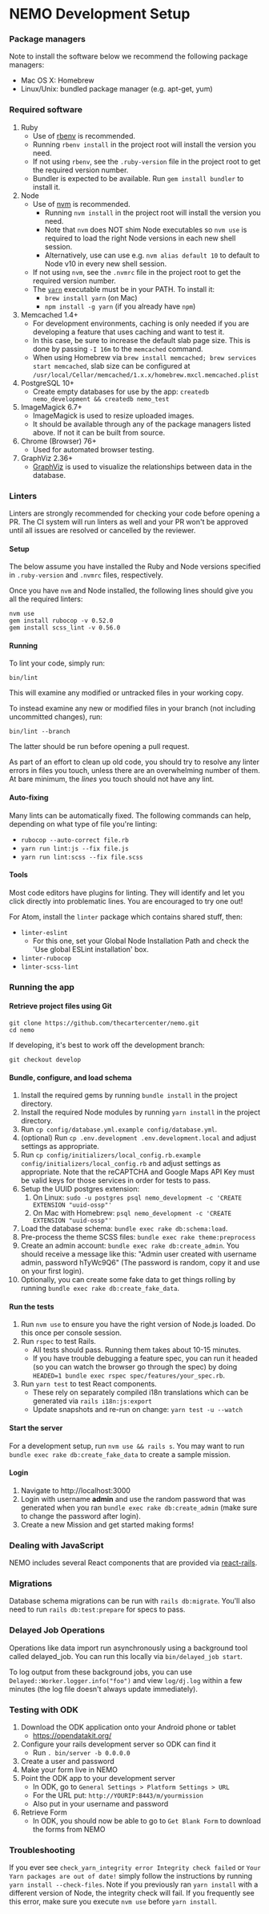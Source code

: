# NEMO Development Setup

### Package managers

Note to install the software below we recommend the following package managers:

- Mac OS X: Homebrew
- Linux/Unix: bundled package manager (e.g. apt-get, yum)

### Required software

1. Ruby
    - Use of [rbenv](https://github.com/rbenv/rbenv) is recommended.
    - Running `rbenv install` in the project root will install the version you need.
    - If not using `rbenv`, see the `.ruby-version` file in the project root to get the required version number.
    - Bundler is expected to be available. Run `gem install bundler` to install it.
1. Node
    - Use of [nvm](https://github.com/creationix/nvm#installation) is recommended.
        - Running `nvm install` in the project root will install the version you need.
        - Note that `nvm` does NOT shim Node executables so `nvm use` is required to load the right Node versions in each new shell session.
        - Alternatively, use can use e.g. `nvm alias default 10` to default to Node v10 in every new shell session.
    - If not using `nvm`, see the `.nvmrc` file in the project root to get the required version number.
    - The [`yarn`](https://yarnpkg.com/en/) executable must be in your PATH. To install it:
        - `brew install yarn` (on Mac)
        - `npm install -g yarn` (if you already have `npm`)
1. Memcached 1.4+
    - For development environments, caching is only needed if you are developing a feature that uses caching and want to test it.
    - In this case, be sure to increase the default slab page size. This is done by passing `-I 16m` to the `memcached` command.
    - When using Homebrew via `brew install memcached; brew services start memcached`, slab size can be configured at `/usr/local/Cellar/memcached/1.x.x/homebrew.mxcl.memcached.plist`
1. PostgreSQL 10+
    - Create empty databases for use by the app: `createdb nemo_development && createdb nemo_test`
1. ImageMagick 6.7+
    - ImageMagick is used to resize uploaded images.
    - It should be available through any of the package managers listed above. If not it can be built from source.
1. Chrome (Browser) 76+
    - Used for automated browser testing.
1. GraphViz 2.36+
    - [GraphViz](http://graphviz.org/) is used to visualize the relationships between data in the database.

### Linters

Linters are strongly recommended for checking your code before opening a PR. The CI system will run linters as well and your PR won't be approved until all issues are resolved or cancelled by the reviewer.

#### Setup

The below assume you have installed the Ruby and Node versions specified in `.ruby-version` and `.nvmrc` files, respectively.

Once you have `nvm` and Node installed, the following lines should give you all the required linters:

```
nvm use
gem install rubocop -v 0.52.0
gem install scss_lint -v 0.56.0
```

#### Running

To lint your code, simply run:

```
bin/lint
```

This will examine any modified or untracked files in your working copy.

To instead examine any new or modified files in your branch (not including uncommitted changes), run:

```
bin/lint --branch
```

The latter should be run before opening a pull request.

As part of an effort to clean up old code, you should try to resolve any linter errors in files you touch, unless there are an overwhelming number of them. At bare minimum, the _lines_ you touch should not have any lint.

#### Auto-fixing

Many lints can be automatically fixed. The following commands can help, depending on what type of file you're linting:

- `rubocop --auto-correct file.rb`
- `yarn run lint:js --fix file.js`
- `yarn run lint:scss --fix file.scss`

#### Tools

Most code editors have plugins for linting. They will identify and let you click directly into problematic lines. You are encouraged to try one out!

For Atom, install the `linter` package which contains shared stuff, then:

* `linter-eslint`
    * For this one, set your Global Node Installation Path and check the 'Use global ESLint installation' box.
* `linter-rubocop`
* `linter-scss-lint`

### Running the app

#### Retrieve project files using Git

```
git clone https://github.com/thecartercenter/nemo.git
cd nemo
```

If developing, it's best to work off the development branch:

```
git checkout develop
```

#### Bundle, configure, and load schema

1. Install the required gems by running `bundle install` in the project directory.
1. Install the required Node modules by running `yarn install` in the project directory.
1. Run `cp config/database.yml.example config/database.yml`.
1. (optional) Run `cp .env.development .env.development.local` and adjust settings as appropriate.
1. Run `cp config/initializers/local_config.rb.example config/initializers/local_config.rb` and adjust settings as appropriate. Note that the reCAPTCHA and Google Maps API Key must be valid keys for those services in order for tests to pass.
1. Setup the UUID postgres extension:
    1. On Linux: `sudo -u postgres psql nemo_development -c 'CREATE EXTENSION "uuid-ossp"'`
    1. On Mac with Homebrew: `psql nemo_development -c 'CREATE EXTENSION "uuid-ossp"'`
1. Load the database schema: `bundle exec rake db:schema:load`.
1. Pre-process the theme SCSS files: `bundle exec rake theme:preprocess`
1. Create an admin account: `bundle exec rake db:create_admin`. You should receive a message like this: "Admin user created with username admin, password hTyWc9Q6" (The password is random, copy it and use on your first login).
1. Optionally, you can create some fake data to get things rolling by running `bundle exec rake db:create_fake_data`.

#### Run the tests

1. Run `nvm use` to ensure you have the right version of Node.js loaded. Do this once per console session.
1. Run `rspec` to test Rails.
    * All tests should pass. Running them takes about 10-15 minutes.
    * If you have trouble debugging a feature spec, you can run it headed (so you can watch the browser go through the spec) by doing `HEADED=1 bundle exec rspec spec/features/your_spec.rb`.
1. Run `yarn test` to test React components.
    * These rely on separately compiled i18n translations which can be generated via `rails i18n:js:export`
    * Update snapshots and re-run on change: `yarn test -u --watch`

#### Start the server

For a development setup, run `nvm use && rails s`.
You may want to run `bundle exec rake db:create_fake_data` to create a sample mission.

#### Login

1. Navigate to http://localhost:3000
1. Login with username **admin** and use the random password that was generated when you ran `bundle exec rake db:create_admin` (make sure to change the password after login).
1. Create a new Mission and get started making forms!

### Dealing with JavaScript

NEMO includes several React components that are provided via [react-rails](https://github.com/reactjs/react-rails).

### Migrations

Database schema migrations can be run with `rails db:migrate`.
You'll also need to run `rails db:test:prepare` for specs to pass.

### Delayed Job Operations

Operations like data import run asynchronously using a background tool called delayed_job.
You can run this locally via `bin/delayed_job start`.

To log output from these background jobs, you can use `Delayed::Worker.logger.info("foo")` and
view `log/dj.log` within a few minutes (the log file doesn't always update immediately).

### Testing with ODK

1. Download the ODK application onto your Android phone or tablet
    - https://opendatakit.org/
1. Configure your rails development server so ODK can find it
    - Run `. bin/server -b 0.0.0.0`
1. Create a user and password
1. Make your form live in NEMO
1. Point the ODK app to your development server
    - In ODK, go to `General Settings > Platform Settings > URL`
    - For the URL put: `http://YOURIP:8443/m/yourmission`
    - Also put in your username and password
1. Retrieve Form
    - In ODK, you should now be able to go to `Get Blank Form` to download the forms from NEMO

### Troubleshooting

If you ever see `check_yarn_integrity error Integrity check failed` or `Your Yarn packages are out of date!`
simply follow the instructions by running `yarn install --check-files`.
Note if you previously ran `yarn install` with a different version of Node, the integrity check will fail.
If you frequently see this error, make sure you execute `nvm use` before `yarn install`.
